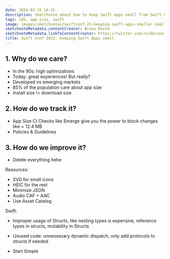 ```yaml
---
date: 2024-03-15 14:15
description: Sketchnote about how to keep Swift apps small from Swift Conf 2023
tags: iOS, app-size, swift
image: images/sketchnotes/swiftconf-23-keeping-swift-apps-smaller-small.jpg
sketchnoteMetadata.contentCreator: Bruno Rocha
sketchnoteMetadata.linkToContentCreator: https://twitter.com/rockbruno_
title: Swift Conf 2023: Keeping Swift Apps small
---
```


## 1. Why do we care?

- In the 90s: high optimizations
- Today: great experiences! But really?
- Developed vs emerging markets
- 85% of the population care about app size
- Install size != download size

## 2. How do we track it?

- App Size CI Checks like Emerge give you the power to block changes like + 12.4 MB
- Policies & Guidelines

## 3. How do we improve it?

- Delete everything hehe

Resources:
- SVG for small icons
- HEIC for the rest
- Minimize JSON
- Audio CAF + AAC
- Use Asset Catalog

Swift:
- Improper usage of Structs, like nesting types is expensive, reference types in structs, mutability in Structs
- Unused code: unnessesary dynamic dispatch, only add protocols to structs if needed

- Start Simple
